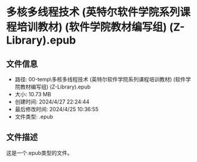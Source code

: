 ﻿# 多核多线程技术 (英特尔软件学院系列课程培训教材) (软件学院教材编写组) (Z-Library).epub

## 文件信息
- 路径: 00-temp\多核多线程技术 (英特尔软件学院系列课程培训教材) (软件学院教材编写组) (Z-Library).epub
- 大小: 10.73 MB
- 创建时间: 2024/4/27 22:24:44
- 最后修改时间: 2024/4/25 10:36:55
- 文件类型: .epub

## 文件描述
这是一个.epub类型的文件。

